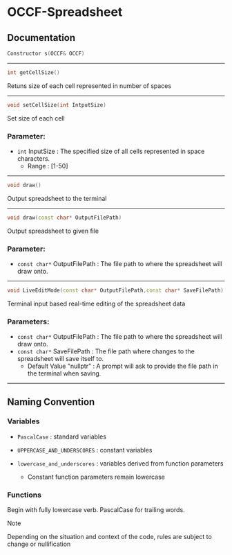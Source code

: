 # OCCF-Spreadsheet

## Documentation
```cpp
Constructor s(OCCF& OCCF)
```
***
```cpp
int getCellSize()
```
Retuns size of each cell represented in number of spaces
***
```cpp
void setCellSize(int IntputSize)
```
Set size of each cell
### Parameter: 
- `int` InputSize : The specified size of all cells represented in space characters.
  - Range : [1-50]
***
```cpp
void draw()
```
Output spreadsheet to the terminal
***
```cpp
void draw(const char* OutputFilePath)
```
Output spreadsheet to given file
### Parameter:
- `const char*` OutputFilePath : The file path to where the spreadsheet will draw onto.
***
```cpp
void LiveEditMode(const char* OutputFilePath,const char* SaveFilePath)
```
Terminal input based real-time editing of the spreadsheet data
### Parameters:
- `const char*` OutputFilePath : The file path to where the spreadsheet will draw onto.
- `const char*` SaveFilePath : The file path where changes to the spreadsheet will save itself to.
  - Default Value "nullptr" : A prompt will ask to provide the file path in the terminal when saving.
***
## Naming Convention
### Variables
- `PascalCase` : standard variables

- `UPPERCASE_AND_UNDERSCORES` : constant variables

- `lowercase_and_underscores` : variables derived from function parameters
  - Constant function parameters remain lowercase
### Functions
Begin with fully lowercase verb. PascalCase for trailing words.
> [!NOTE]
> Depending on the situation and context of the code, rules are subject to change or nullification
